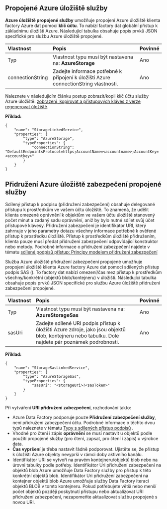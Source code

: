 ## <a name="azure-storage-linked-service"></a>Propojené Azure úložiště služby

**Azure úložiště propojené služby** umožňuje propojení Azure úložiště klienta factory Azure dat pomocí **klíč účtu**. To nabízí factory dat globální přístup k základnímu úložišti Azure. Následující tabulka obsahuje popis prvků JSON specifické pro službu Azure úložiště propojené.

| Vlastnost | Popis | Povinné |
| :-------- | :----------- | :-------- |
| Typ | Vlastnost typu musí být nastavena na: **AzureStorage** | Ano |
| connectionString | Zadejte informace potřebné k připojení k úložišti Azure connectionString vlastnosti. | Ano |

Naleznete v následujícím článku postup zobrazit/kopii klíč účtu služby Azure úložiště: [zobrazení, kopírovat a přístupových kláves z verze regenerovat úložiště](../storage/storage-create-storage-account.md#view-copy-and-regenerate-storage-access-keys).

**Příklad:**  
  
    {  
        "name": "StorageLinkedService",  
        "properties": {  
            "type": "AzureStorage",  
            "typeProperties": {  
                "connectionString": "DefaultEndpointsProtocol=https;AccountName=<accountname>;AccountKey=<accountkey>"  
            }  
        }  
    }  


## <a name="azure-storage-sas-linked-service"></a>Přidružení Azure úložiště zabezpečení propojené služby  
Sdílený přístup k podpisu (přidružení zabezpečení) obsahuje delegované přístupu k prostředkům ve vašem účtu úložiště. To znamená, že udělit klienta omezené oprávnění k objektům ve vašem účtu úložiště stanovený počet minut a zadaný sadu oprávnění, aniž by bylo nutné sdílet svůj účet přístupové klávesy. Přidružení zabezpečení je identifikátor URI, který zahrnuje v jeho parametry dotazu všechny informace potřebné k ověřené přístup k prostředku úložiště. Přístup k prostředkům úložiště přidružením, klienta pouze musí předat přidružení zabezpečení odpovídající konstruktor nebo metody. Podrobné informace o přidružení zabezpečení najdete v tématu [sdílené podpisů přístup: Principy modelem přidružení zabezpečení](../articles/storage/storage-dotnet-shared-access-signature-part-1.md)
  
Služba Azure úložiště přidružení zabezpečení propojené umožňuje propojení úložiště klienta Azure factory Azure dat pomocí sdílených přístup podpis SAS (). To factory dat nabízí omezení/čas mez přístup k prostředkům všechny/konkrétní (objektů blob/kontejneru) v úložišti. Následující tabulka obsahuje popis prvků JSON specifické pro službu Azure úložiště přidružení zabezpečení propojené. 

| Vlastnost | Popis | Povinné |
| :-------- | :----------- | :-------- |
| Typ | Vlastnost typu musí být nastavena na: **AzureStorageSas**  | Ano |
| sasUri | Zadejte sdílené URI podpis přístup k úložišti Azure zdroje, jako jsou objektů blob, kontejneru nebo tabulku. Dole najdete pár poznámek podrobnosti. | Ano | 


**Příklad:**
  
    {  
        "name": "StorageSasLinkedService",  
        "properties": {  
            "type": "AzureStorageSas",  
            "typeProperties": {  
                "sasUri": "<storageUri>?<sasToken>"   
            }  
        }  
    }  

Při vytváření **URI přidružení zabezpečení**, rozhodování takto:  

- Azure Data Factory podporuje pouze **Přidružení zabezpečení služby**, není přidružení zabezpečení účtu. Podrobné informace o těchto dvou typů naleznete v tématu [Typy s sdílených přístup podpisů](../articles/storage/storage-dotnet-shared-access-signature-part-1.md#types-of-shared-access-signatures) .
- Vhodné pro čtení i zápis **oprávnění** se musí nastavit u objektů podle použití propojené služby (pro čtení, zapsat, pro čtení i zápis) u výrobce data.
- **Čas vypršení** je třeba nastavit řádně podporovat. Ujistěte se, že přístup k úložišti Azure objekty nevyprší v rámci doby aktivního kanálu.
- Identifikátor URI se vytvoří na pravém kontejneru/objektů blob nebo na úrovni tabulky podle potřeby. Identifikátor Uri přidružení zabezpečení na objektů blob Azure umožňuje Data Factory služby pro přístup k této konkrétní objektů blob. Identifikátor Uri přidružení zabezpečení na kontejner objektů blob Azure umožňuje služby Data Factory iteraci objektů BLOB v tomto kontejneru. Pokud potřebujete větší nebo menší počet objektů později poskytnutí přístupu nebo aktualizovat URI přidružení zabezpečení, nezapomeňte aktualizovat službu propojené s novou URI.   
